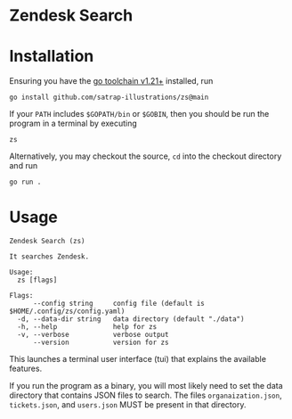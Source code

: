 Zendesk Search
===

# Installation
Ensuring you have the [go toolchain v1.21+](https://go.dev/doc/install) installed, run
```shell
go install github.com/satrap-illustrations/zs@main
```
If your `PATH` includes `$GOPATH/bin` or `$GOBIN`, then you should be run the program in a terminal by executing
```shell
zs
```

Alternatively, you may checkout the source, `cd` into the checkout directory and run
```shell
go run .
```

# Usage
```
Zendesk Search (zs)

It searches Zendesk.

Usage:
  zs [flags]

Flags:
      --config string     config file (default is $HOME/.config/zs/config.yaml)
  -d, --data-dir string   data directory (default "./data")
  -h, --help              help for zs
  -v, --verbose           verbose output
      --version           version for zs
```
This launches a terminal user interface (tui) that explains the available features.

If you run the program as a binary, you will most likely need to set the data directory that contains JSON files to search. The files `organaization.json`, `tickets.json`, and `users.json` MUST be present in that directory.
